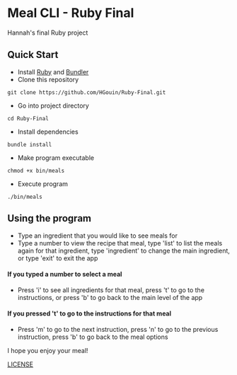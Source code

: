 # Meal CLI - Ruby Final

Hannah's final Ruby project

## Quick Start

- Install [Ruby](https://www.ruby-lang.org/en/documentation/installation) and [Bundler](https://bundler.io/)
- Clone this repository
```
git clone https://github.com/HGouin/Ruby-Final.git
```
- Go into project directory
```
cd Ruby-Final
```
- Install dependencies
```
bundle install
```
- Make program executable
```
chmod +x bin/meals
```
- Execute program
```
./bin/meals
```

## Using the program

- Type an ingredient that you would like to see meals for
- Type a number to view the recipe that meal, type 'list' to list the meals again for that ingredient, type 'ingredient' to change the main ingredient, or type 'exit' to exit the app

#### If you typed a number to select a meal
- Press 'i' to see all ingredients for that meal, press 't' to go to the instructions, or press 'b' to go back to the main level of the app

#### If you pressed 't' to go to the instructions for that meal
- Press 'm' to go to the next instruction, press 'n' to go to the previous instruction, press 'b' to go back to the meal options

I hope you enjoy your meal!

[LICENSE](LICENSE.txt)